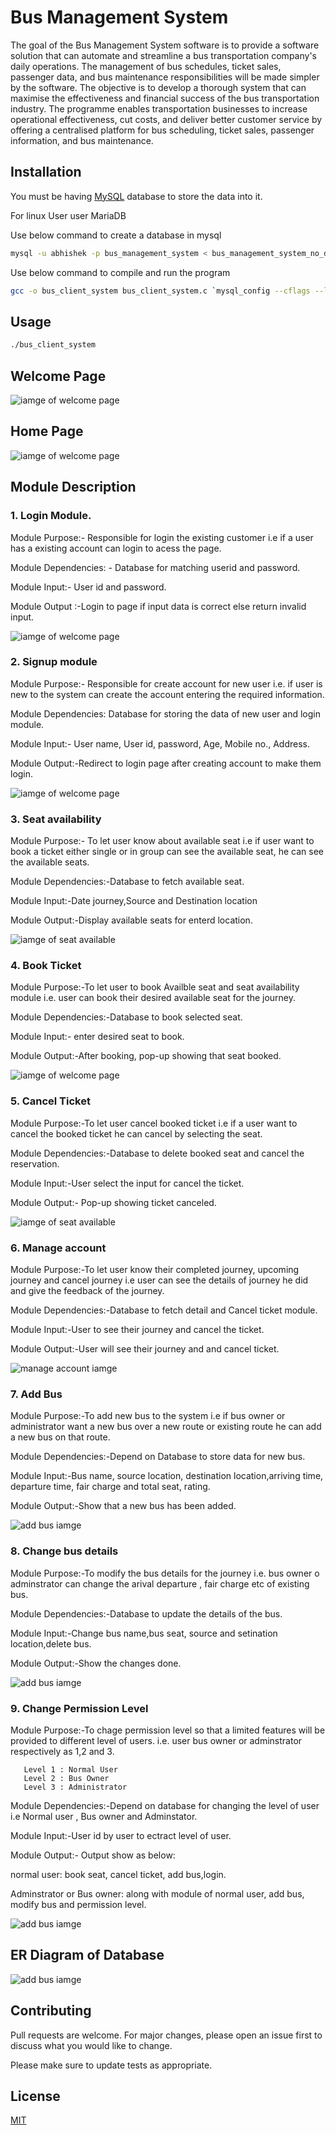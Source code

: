 # Bus Management System
The goal of the Bus Management System software is to provide a software solution that can automate and streamline a bus transportation company's daily operations. The management of bus schedules, ticket sales, passenger data, and bus maintenance responsibilities will be made simpler by the software. The objective is to develop a thorough system that can maximise the effectiveness and financial success of the bus transportation industry. The programme enables transportation businesses to increase operational effectiveness, cut costs, and deliver better customer service by offering a centralised platform for bus scheduling, ticket sales, passenger information, and bus maintenance.

## Installation

You must be having [MySQL](https://dev.mysql.com/downloads/installer/) database to store the data into it.

For linux User user MariaDB

Use below command to create a database in mysql

```bash
mysql -u abhishek -p bus_management_system < bus_management_system_no_data.sql

```

Use below command to compile and run the program

```bash
gcc -o bus_client_system bus_client_system.c `mysql_config --cflags --libs`
```


## Usage


```bash
./bus_client_system
```
## Welcome Page
![iamge of welcome page](https://github.com/codebyAbhishekBharti/bus_mangement_system/blob/main/sample_images/Screenshot%202023-04-13%2018_41_34.png?raw=true)

## Home Page
![iamge of welcome page](https://github.com/codebyAbhishekBharti/bus_mangement_system/blob/main/sample_images/Screenshot%202023-04-13%2018_41_47.png?raw=truee)

## Module Description

### 1. Login Module.

Module Purpose:- Responsible for login the existing customer i.e if a user has a existing account can login to acess the page.

Module Dependencies: - Database for matching userid and password.

Module Input:- User id and password. 

Module Output :-Login to page if input data is correct else return invalid input.

![iamge of welcome page](https://github.com/codebyAbhishekBharti/bus_mangement_system/blob/main/sample_images/Screenshot%202023-04-14%2000_50_49.png?raw=true)

### 2. Signup module

Module Purpose:- Responsible for create account for new user i.e. if user is new to the system can create the account entering the required information.

Module Dependencies: Database for storing the data of new user and login module.

Module Input:- User name, User id, password, Age, Mobile no., Address.

Module Output:-Redirect to login page after creating account to make them login.

![iamge of welcome page](https://github.com/codebyAbhishekBharti/bus_mangement_system/blob/main/sample_images/Screenshot%202023-04-14%2000_55_58.png?raw=true)

### 3. Seat availability

Module Purpose:- To let user know about available seat i.e if user want to book a ticket either single or in group can see the available seat, he can see the available seats.

Module Dependencies:-Database to fetch available seat.

Module Input:-Date journey,Source and Destination location

Module Output:-Display available seats for enterd location.

![iamge of seat available](https://github.com/codebyAbhishekBharti/bus_mangement_system/blob/main/sample_images/Screenshot%202023-04-14%2001_10_38.png?raw=true)

### 4. Book Ticket

Module Purpose:-To let user to book Availble seat and seat availability module i.e. user can book their desired available seat for the journey.

Module Dependencies:-Database to book selected seat.

Module Input:- enter desired seat to book.

Module Output:-After booking, pop-up showing that seat booked.

![iamge of welcome page](https://github.com/codebyAbhishekBharti/bus_mangement_system/blob/main/sample_images/Screenshot%202023-04-14%2001_11_39.png?raw=true)

### 5. Cancel Ticket

Module Purpose:-To let user cancel booked ticket i.e if a user want to cancel the booked ticket he can cancel by selecting the seat.

Module Dependencies:-Database to delete booked seat and cancel the reservation.

Module Input:-User select the input for cancel the ticket.

Module Output:- Pop-up showing ticket canceled.


![iamge of seat available](https://github.com/codebyAbhishekBharti/bus_mangement_system/blob/main/sample_images/Screenshot%202023-04-13%2018_56_44.png?raw=true)

### 6. Manage account

Module Purpose:-To let user know their completed journey, upcoming journey and cancel journey i.e user can see the details of journey he did and give the feedback of the journey.

Module Dependencies:-Database to fetch detail and Cancel ticket module.

Module Input:-User to see their journey and cancel the ticket.

Module Output:-User will see their journey and and cancel ticket.


![manage account iamge](https://github.com/codebyAbhishekBharti/bus_mangement_system/blob/main/sample_images/Screenshot%202023-04-13%2018_58_16.png?raw=true)

### 7. Add Bus

Module Purpose:-To add new bus to the system i.e if bus owner or administrator want a new bus over a new route or existing route he can add a new bus on that route.

Module Dependencies:-Depend on Database to store data for new bus.

Module Input:-Bus name, source location, destination location,arriving time, departure time, fair charge and total seat, rating.

Module Output:-Show that a new bus has been added.


![add bus iamge](https://github.com/codebyAbhishekBharti/bus_mangement_system/blob/main/sample_images/Screenshot%202023-04-13%2019_00_12.png?raw=true)

### 8. Change bus details

Module Purpose:-To modify the bus details for the journey i.e. bus owner o adminstrator can change the arival departure , fair charge etc of existing bus.

Module Dependencies:-Database to update the details of the bus.

Module Input:-Change bus name,bus seat, source and setination location,delete bus.

Module Output:-Show the changes done.

![add bus iamge](https://github.com/codebyAbhishekBharti/bus_mangement_system/blob/main/sample_images/Screenshot%202023-04-13%2019_00_23.png?raw=true)

### 9. Change Permission Level

Module Purpose:-To chage permission level so that a limited features will be provided to different level of users. i.e. user bus owner or adminstrator respectively as 1,2 and 3.

       Level 1 : Normal User
       Level 2 : Bus Owner
       Level 3 : Administrator
Module Dependencies:-Depend on database for changing the level of user i.e Normal user , Bus owner and Adminstator.

Module Input:-User id by user to ectract level of user.

Module Output:- Output show as below:

  normal user: book seat, cancel ticket, add bus,login.

   Adminstrator or Bus owner: along with module of normal user, add bus, modify bus and permission level.

![add bus iamge](https://github.com/codebyAbhishekBharti/bus_mangement_system/blob/main/sample_images/Screenshot%202023-04-13%2019_14_44.png?raw=true)

## ER Diagram of Database

![add bus iamge](https://github.com/codebyAbhishekBharti/bus_mangement_system/blob/main/sample_images/ER_diagram_bus_management_system.png?raw=true)

## Contributing

Pull requests are welcome. For major changes, please open an issue first
to discuss what you would like to change.

Please make sure to update tests as appropriate.

## License

[MIT](https://github.com/codebyAbhishekBharti/bus_mangement_system/blob/729a0372d49d67209adf2390f9a967b2400ac96c/LICENSE)
